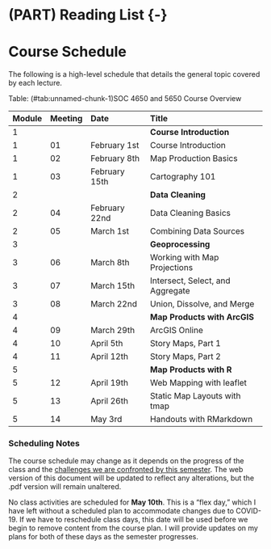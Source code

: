 # (PART) Reading List {-}

# Course Schedule

The following is a high-level schedule that details the general topic covered by each lecture.


Table: (\#tab:unnamed-chunk-1)SOC 4650 and 5650 Course Overview

|Module |Meeting |Date          |Title                            |
|:------|:-------|:-------------|:--------------------------------|
|1      |        |              |**Course Introduction**          |
|1      |01      |February 1st  |Course Introduction              |
|1      |02      |February 8th  |Map Production Basics            |
|1      |03      |February 15th |Cartography 101                  |
|2      |        |              |**Data Cleaning**                |
|2      |04      |February 22nd |Data Cleaning Basics             |
|2      |05      |March 1st     |Combining Data Sources           |
|3      |        |              |**Geoprocessing**                |
|3      |06      |March 8th     |Working with Map Projections     |
|3      |07      |March 15th    |Intersect, Select, and Aggregate |
|3      |08      |March 22nd    |Union, Dissolve, and Merge       |
|4      |        |              |**Map Products with ArcGIS**     |
|4      |09      |March 29th    |ArcGIS Online                    |
|4      |10      |April 5th     |Story Maps, Part 1               |
|4      |11      |April 12th    |Story Maps, Part 2               |
|5      |        |              |**Map Products with R**          |
|5      |12      |April 19th    |Web Mapping with leaflet         |
|5      |13      |April 26th    |Static Map Layouts with tmap     |
|5      |14      |May 3rd       |Handouts with RMarkdown          |

### Scheduling Notes

The course schedule may change as it depends on the progress of the class and the <a href = "https://slu-soc5650.github.io/covid19" target = "_blank">challenges we are confronted by this semester</a>. The web version of this document will be updated to reflect any alterations, but the .pdf version will remain unaltered.

No class activities are scheduled for **May 10th**. This is a “flex day,” which I have left without a scheduled plan to accommodate changes due to COVID-19. If we have to reschedule class days, this date will be used before we begin to remove content from the course plan. I will provide updates on my plans for both of these days as the semester progresses.

